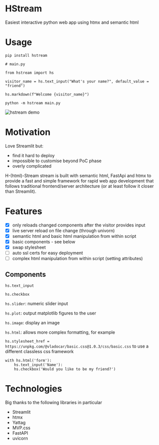 

# HStream

Easiest interactive python web app using htmx and semantic html

# Usage

`pip install hstream`

```
# main.py

from hstream import hs

visitor_name = hs.text_input("What's your name?", default_value = "friend")

hs.markdown(f"Welcome {visitor_name}")
```

`python -m hstream main.py`

![hstream demo](docs/hello_hstream.png)

# Motivation

Love Streamlit but:

- find it hard to deploy
- impossible to customise beyond PoC phase
- overly complicated

H-(html)-Stream stream is built with semantic html, FastApi and htmx to provide a fast and simple framework for rapid web app development that follows traditional frontend/server architecture (or at least follow it closer than Streamlit).

# Features

- [x] only reloads changed components after the visitor provides input
- [x] live server reload on file change (through univorn)
- [x] semantic html and basic html manipulation from within script
- [x] basic components - see below
- [x] swap stylesheet
- [ ] auto ssl certs for easy deployment
- [ ] complex html manipulation from within script (setting attributes)

## Components

`hs.text_input`

`hs.checkbox`

`hs.slider`: numeric slider input

`hs.plot`: output matplotlib figures to the user

`hs.image`: display an image

`hs.html`: allows more complex formatting, for example 

`hs.stylesheet_href = https://unpkg.com/@vladocar/basic.css@1.0.3/css/basic.css` to use a different classless css framework

```
with hs.html('form'):
    hs.text_input('Name'):
    hs.checkbox('Would you like to be my friend?')
```

# Technologies

Big thanks to the following libraries in particular

- Streamlit
- htmx
- Yattag
- MVP.css
- FastAPI
- uvicorn
